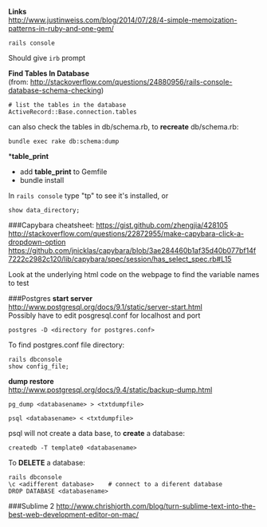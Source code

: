 **Links**  
http://www.justinweiss.com/blog/2014/07/28/4-simple-memoization-patterns-in-ruby-and-one-gem/  


```
rails console
```
Should give `irb` prompt

**Find Tables In Database**  
(from: http://stackoverflow.com/questions/24880956/rails-console-database-schema-checking)  
```
# list the tables in the database
ActiveRecord::Base.connection.tables
```
can also check the tables in db/schema.rb, to **recreate** db/schema.rb:
```
bundle exec rake db:schema:dump
```
***table_print**
- add **table_print** to Gemfile
- bundle install

In `rails console` type "tp" to see it's installed, or
```
show data_directory;
```

###Capybara
cheatsheet: https://gist.github.com/zhengjia/428105  
http://stackoverflow.com/questions/22872955/make-capybara-click-a-dropdown-option  
https://github.com/jnicklas/capybara/blob/3ae284460b1af35d40b077bf14f7222c2982c120/lib/capybara/spec/session/has_select_spec.rb#L15  

Look at the underlying html code on the webpage to find the variable names to test  


###Postgres
**start server**  
http://www.postgresql.org/docs/9.1/static/server-start.html  
Possibly have to edit posgresql.conf for localhost and port  

```
postgres -D <directory for postgres.conf>
```
To find postgres.conf file directory:
```
rails dbconsole
show config_file;
```

**dump restore**  
http://www.postgresql.org/docs/9.4/static/backup-dump.html  
```
pg_dump <databasename> > <txtdumpfile>

psql <databasename> < <txtdumpfile>
```
psql will not create a data base, to **create** a database:
```
createdb -T template0 <databasename>
```
To **DELETE** a database:
```
rails dbconsole
\c <adifferent database>    # connect to a diferent database
DROP DATABASE <databasename>
```
###Sublime 2
http://www.chrishjorth.com/blog/turn-sublime-text-into-the-best-web-development-editor-on-mac/  
